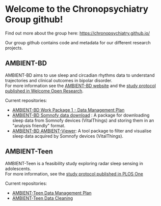 # Welcome to the Chronopsychiatry Group github!

Find out more about the group here: https://chronopsychiatry.github.io/

Our group github contains code and metadata for our different research projects.

## AMBIENT-BD 

AMBIENT-BD aims to use sleep and circadian rhythms data to understand trajectories and clinical outcomes in bipolar disorder.   
For more information see the [AMBIENT-BD website](https://www.ambientbd.com/) and the [study protocol published in Welcome Open Research](https://doi.org/10.12688/wellcomeopenres.23662.1).   

Current repositories:  
- [AMBIENT-BD Work Package 1 - Data Management Plan](https://github.com/chronopsychiatry/Ambient-BD-WP1-DMP)
- [AMBIENT-BD Somnofy data download](https://github.com/chronopsychiatry/Ambient-BD-VitalThings-API-Data-Access) : A package for downloading sleep data from Somnofy devices (VitalThings) and storing them in an "analysis friendly" format.
- [AMBIENT-BD AMBIENT-Viewer](https://github.com/chronopsychiatry/AmbientViewer): A tool package to filter and visualise sleep data acquired by Somnofy devices (VitalThings).


## AMBIENT-Teen
AMBIENT-Teen is a feasibility study exploring radar sleep sensing in adolescents.  
For more information, see the [study protocol published in PLOS One](https://doi.org/10.1371/journal.pone.0313286)  

Current repositories:
- [AMBIENT-Teen Data Management Plan](https://github.com/chronopsychiatry/Ambient-Teen-DMP)
- [AMBIENT-Teen Data Cleaning](https://github.com/chronopsychiatry/Ambient-Teen-Data-Cleaning)

